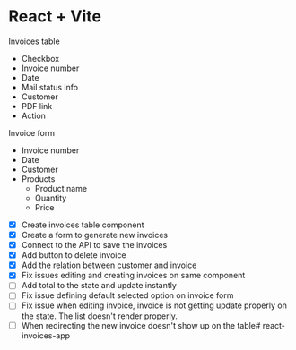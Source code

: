 # React + Vite


Invoices table

- Checkbox
- Invoice number
- Date
- Mail status info
- Customer
- PDF link
- Action

Invoice form

- Invoice number
- Date
- Customer
- Products
  - Product name
  - Quantity
  - Price

- [X] Create invoices table component
- [X] Create a form to generate new invoices
- [X] Connect to the API to save the invoices
- [X] Add button to delete invoice
- [X] Add the relation between customer and invoice 
- [X] Fix issues editing and creating invoices on same component
- [ ] Add total to the state and update instantly
- [ ] Fix issue defining default selected option on invoice form
- [ ] Fix issue when editing invoice, invoice is not getting update properly on the state. The list doesn't render properly.
- [ ] When redirecting the new invoice doesn't show up on the table# react-invoices-app
